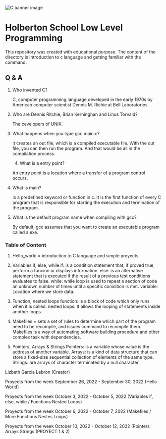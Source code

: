 ![C banner image](https://media.geeksforgeeks.org/wp-content/cdn-uploads/Clanguage-1024x341.png)
# Holberton School Low Level Programming
This repository was created with educational purpose. The content of the directory is introduction to c language and getting familiar with the command. 

## Q & A

1. Who invented C?
     
     C, computer programming language developed in the early 1970s by American computer scientist Dennis M. Richie at Bell Laboratories. 
     

2. Who are Dennis Ritchie, Brian Kerninghan and Linus Torvald?

     The cevelopers of UNIX.

3. What happens when you type gcc main.c?

     It creates an out file, which is a compiled executable file. With the out file, you can then run the program. And that would be all in the compilation process.
    
    4. What is a entry point?
     
     An entry point is a location where a transfer of a program control occurs.

5. What is main?

     Is a predefined keyword or function in c. It is the first function of every C program that is responsible for starting the execution and termination of the program.

6. What is the default program name when compiling with gcc?

     By default, gcc assumes that you want to create an executable program called a.exe.
     
### Table of Content 

1. Hello_world = introduction to C language and simple proyects.

2. Variables if, else, while
     if: is a condition statement that, if proved true, perform a funcion or displays information.
     else: is an alternative statement that is executed if the result of a previous test conditions evaluates to false.
     while: while loop is used to repeat a section of code an unknown number of times until a specific conidition is met.
     variable: Location where we store data.

3. Function, nested loops
    function: is a block of code which only runs when it is called.
    nested loops: It allows the looping of statements inside another loops.

4. Makefiles = sets a set of rules to determine which part of the program need to be recompile, and issues command to recompile them. Makefiles is a way of automating software building procedure and other complex task with dependencies. 

5. Pointers, Arrays & Strings
     Pointers: is a variable whose value is the address of another variable.
     Arrays: is a kind of data structure that can store a fixed-size sequential collection of elements of the same type.
     Strings: are arrays of character terminated by a null character.

Lizbeth Garcia Lebron (Creator)

Proyects from the week September 26, 2022 - September 30, 2022 (Hello World)

Proyects from the week October 3, 2022 - October 5, 2022 (Variables if, else, while / Functions Nested Loops)

Proyects from the week October 6, 2022 - October 7, 2022 (Makefiles / More Functions Nestes Loops)

Proyects from the week October 10, 2022 - October 12, 2022 (Pointers Arrays Strings (PROYECT 1 & 2)
